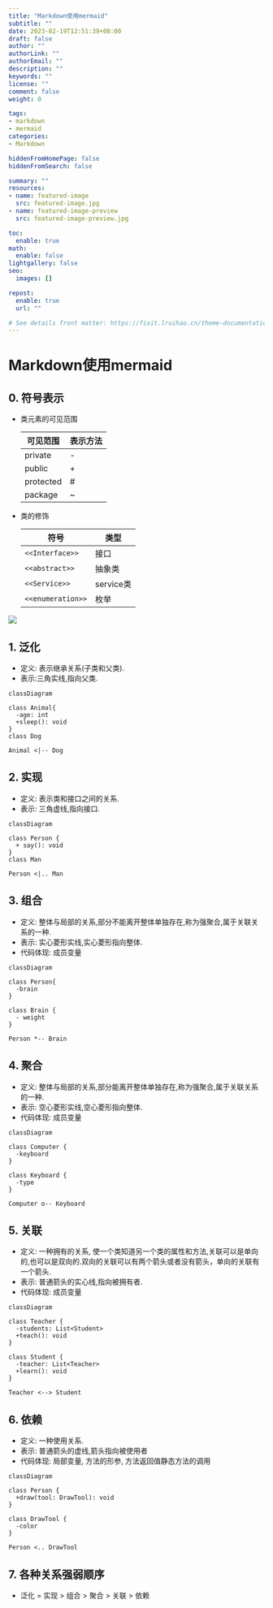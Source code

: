 ```yaml
---
title: "Markdown使用mermaid"
subtitle: ""
date: 2023-02-19T12:51:39+08:00
draft: false
author: ""
authorLink: ""
authorEmail: ""
description: ""
keywords: ""
license: ""
comment: false
weight: 0

tags:
- markdown
- mermaid
categories:
- Markdown

hiddenFromHomePage: false
hiddenFromSearch: false

summary: ""
resources:
- name: featured-image
  src: featured-image.jpg
- name: featured-image-preview
  src: featured-image-preview.jpg

toc:
  enable: true
math:
  enable: false
lightgallery: false
seo:
  images: []

repost:
  enable: true
  url: ""

# See details front matter: https://fixit.lruihao.cn/theme-documentation-content/#front-matter
---
```


<!--more-->
# Markdown使用mermaid

## 0. 符号表示

- 类元素的可见范围

  | 可见范围  | 表示方法 |
  | --------- | -------- |
  | private   | -        |
  | public    | +        |
  | protected | #        |
  | package   | ~        |

- 类的修饰

  | 符号              | 类型      |
  | ----------------- | --------- |
  | `<<Interface>>`   | 接口      |
  | `<<abstract>>`    | 抽象类    |
  | `<<Service>>`     | service类 |
  | `<<enumeration>>` | 枚举      |

![](https://pic.imgdb.cn/item/63f1d2d2f144a01007a06678.jpg)


## 1. 泛化
- 定义: 表示继承关系(子类和父类).
- 表示:三角实线,指向父类.

```mermaid
classDiagram

class Animal{
  -age: int
  +sleep(): void
}
class Dog

Animal <|-- Dog
```

## 2. 实现
- 定义: 表示类和接口之间的关系.
- 表示: 三角虚线,指向接口.
```mermaid
classDiagram

class Person {
  + say(): void
}
class Man

Person <|.. Man
```

## 3. 组合
- 定义: 整体与局部的关系,部分不能离开整体单独存在,称为强聚合,属于关联关系的一种.
- 表示: 实心菱形实线,实心菱形指向整体.
- 代码体现: 成员变量
```mermaid
classDiagram

class Person{
  -brain
}

class Brain {
  - weight
}

Person *-- Brain
```

## 4. 聚合
- 定义: 整体与局部的关系,部分能离开整体单独存在,称为强聚合,属于关联关系的一种.
- 表示: 空心菱形实线,空心菱形指向整体.
- 代码体现: 成员变量
```mermaid
classDiagram

class Computer {
  -keyboard
}

class Keyboard {
  -type
}

Computer o-- Keyboard
```
## 5. 关联
- 定义: 一种拥有的关系, 使一个类知道另一个类的属性和方法,关联可以是单向的,也可以是双向的.双向的关联可以有两个箭头或者没有箭头，单向的关联有一个箭头.
- 表示: 普通箭头的实心线,指向被拥有者.
- 代码体现: 成员变量
```mermaid
classDiagram

class Teacher {
  -students: List<Student>
  +teach(): void
}

class Student {
  -teacher: List<Teacher>
  +learn(): void
}

Teacher <--> Student
```

## 6. 依赖
- 定义: 一种使用关系.
- 表示: 普通箭头的虚线,箭头指向被使用者
- 代码体现: 局部变量, 方法的形参, 方法返回值静态方法的调用
```mermaid
classDiagram

class Person {
  +draw(tool: DrawTool): void
}

class DrawTool {
  -color
}

Person <.. DrawTool
```

## 7. 各种关系强弱顺序
- 泛化 = 实现 > 组合 > 聚合 > 关联 > 依赖